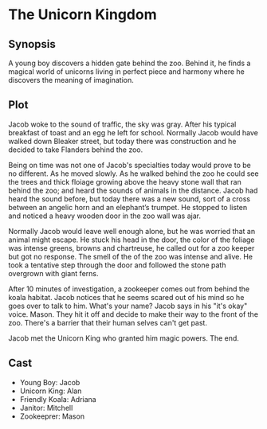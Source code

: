 # The Unicorn Kingdom

## Synopsis

A young boy discovers a hidden gate behind the zoo.
Behind it, he finds a magical world of unicorns living in perfect piece and harmony where he discovers the meaning of imagination.

## Plot

Jacob woke to the sound of traffic, the sky was gray.
After his typical breakfast of toast and an egg he left for school.
Normally Jacob would have walked down Bleaker street, but today there was construction and he decided to take Flanders behind the zoo.

Being on time was not one of Jacob's specialties today would prove to be no different.
As he moved slowly.
As he walked behind the zoo he could see the trees and thick floiage growing above the heavy stone wall that ran behind the zoo; and heard the sounds of animals in the distance.
Jacob had heard the sound before, but today there was a new sound, sort of a cross between an angelic horn and an elephant’s trumpet.
He stopped to listen and noticed a heavy wooden door in the zoo wall was ajar.

Normally Jacob would leave well enough alone, but he was worried that an animal might escape.
He stuck his head in the door, the color of the foliage was intense greens, browns and chartreuse, he called out for a zoo keeper but got no response.
The smell of the of the zoo was intense and alive.
He took a tentative step through the door and followed the stone path overgrown with giant ferns.

After 10 minutes of investigation, a zookeeper comes out from behind the koala habitat.
Jacob notices that he seems scared out of his mind so he goes over to talk to him. 
What's your name? Jacob says in his "it's okay" voice.
Mason.
They hit it off and decide to make their way to the front of the zoo. 
There's a barrier that their human selves can't get past.

Jacob met the Unicorn King who granted him magic powers.
The end.

## Cast

* Young Boy: Jacob
* Unicorn King: Alan
* Friendly Koala: Adriana
* Janitor: Mitchell
* Zookeeprer: Mason
